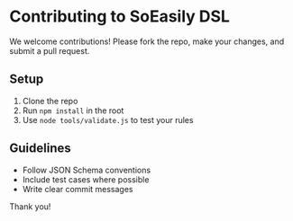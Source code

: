 # Contributing to SoEasily DSL

We welcome contributions! Please fork the repo, make your changes, and submit a pull request.

## Setup

1. Clone the repo
2. Run `npm install` in the root
3. Use `node tools/validate.js` to test your rules

## Guidelines

- Follow JSON Schema conventions
- Include test cases where possible
- Write clear commit messages

Thank you!

